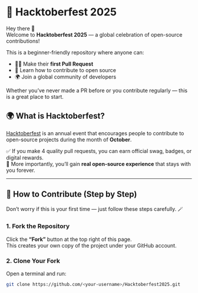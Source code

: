 # 🌟 Hacktoberfest 2025

Hey there 👋  
Welcome to **Hacktoberfest 2025** — a global celebration of open-source contributions!  

This is a beginner-friendly repository where anyone can:
- 🧑‍💻 Make their **first Pull Request**
- 🚀 Learn how to contribute to open source
- 🌍 Join a global community of developers

Whether you’ve never made a PR before or you contribute regularly — this is a great place to start.


## 🌍 What is Hacktoberfest?

[Hacktoberfest](https://hacktoberfest.com/) is an annual event that encourages people to contribute to open-source projects during the month of **October**.

✅ If you make 4 quality pull requests, you can earn official swag, badges, or digital rewards.  
🤝 More importantly, you’ll gain **real open-source experience** that stays with you forever.

---

## 🧭 How to Contribute (Step by Step)

Don’t worry if this is your first time — just follow these steps carefully. 🪄

### 1. **Fork the Repository**
Click the **“Fork”** button at the top right of this page.  
This creates your own copy of the project under your GitHub account.

### 2. **Clone Your Fork**
Open a terminal and run:
```bash
git clone https://github.com/<your-username>/Hacktoberfest2025.git
